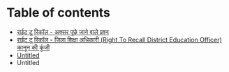 # Table of contents

* [राईट टू रिकॉल - अक्सर पूछे जाने वाले प्रश्न](README.md)
* [राईट टू रिकॉल - जिला शिक्षा अधिकारी \(Right To Recall District Education Officer\) कानून की कुंजी](right-to-recall-district-education-officer.md)
* [Untitled](untitled.md)
* Untitled

